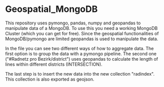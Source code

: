 # Geospatial_MongoDB

This repository uses pymongo, pandas, numpy and geopandas to manipulate data of a MongoDB. To use this you need a working MongoDB Cluster (which you can get for free).
Since the geospatial functionalities of MongoDB/pymongo are limited geopandas is used to manipulate the data.

In the file you can see two different ways of how to aggregate data. The first option is to group the data with a pymongo pipeline.
The second one ("#Radnetz pro Bezirk/district") uses geopandas to calculate the length of lines within different districts (INTERSECTION).

The last step is to insert the new data into the new collection "radindex". This collection is also exported as geojson.
